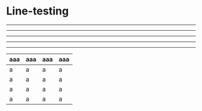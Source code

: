 # Line-testing
---
---
---
---
---

aaa | aaa | aaa | aaa
--- | --- | --- | ---
a | a | a| a
a | a | a| a
a | a | a| a
a | a | a| a